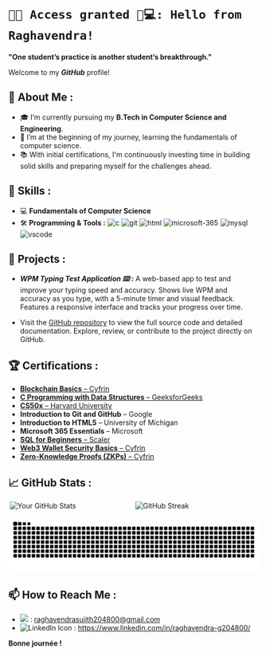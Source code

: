# `🔐✅ Access granted 🤖💻: Hello from Raghavendra!`

**"One student’s practice is another student’s breakthrough."**

Welcome to my ***GitHub*** profile!

## 🚀 About Me :

- 🎓 I’m currently pursuing my **B.Tech in Computer Science and Engineering**.
- 🌱 I’m at the beginning of my journey, learning the fundamentals of computer science.
- 📚 With initial certifications, I'm continuously investing time in building solid skills and preparing myself for the challenges ahead.

## 💼 Skills : 

- 💻 **Fundamentals of Computer Science**
- 🛠 **Programming & Tools :** 
  <img src="https://skillicons.dev/icons?i=c" width="20" height="20" alt="c"/>
  <img src="https://skillicons.dev/icons?i=git" width="20" height="20" alt="git"/>
  <img src="https://skillicons.dev/icons?i=html" width="20" height="20" alt="html"/>
  <img src="https://img.icons8.com/fluency/240/microsoft-365.png" width="20" height="20" alt="microsoft-365"/>
  <img src="https://skillicons.dev/icons?i=mysql" width="20" height="20" alt="mysql"/>
  <img src="https://skillicons.dev/icons?i=vscode" width="20" height="20" alt="vscode"/>

## 📁 Projects : 

-  ***WPM Typing Test Application ⌨️ :*** A web-based app to test and improve your typing speed and accuracy. Shows live WPM and accuracy as you type, with a 5-minute   timer and visual feedback. Features a responsive interface and tracks your progress over time.

- Visit the [GitHub repository](https://github.com/sasly2048/WPM-Typing-Test) to view the full source code and detailed documentation.
  Explore, review, or contribute to the project directly on GitHub.

## 🏆 Certifications :

- [**Blockchain Basics** – Cyfrin](https://profiles.cyfrin.io/u/sasly204800/achievements/blockchain-basics)
- [**C Programming with Data Structures** – GeeksforGeeks](https://media.geeksforgeeks.org/courses/certificates/3ee1c304552f2227836649b855667930.pdf)
- [**CS50x** – Harvard University](https://cs50.harvard.edu/certificates/4c1cdeec-a6c2-4e06-a970-dd0dbcde7603)
- **Introduction to Git and GitHub** – Google
- **Introduction to HTML5** – University of Michigan
- **Microsoft 365 Essentials** – Microsoft
- [**SQL for Beginners** – Scaler](https://i.postimg.cc/QdC6Mgty/Scaler-SQL.png)
- [**Web3 Wallet Security Basics** – Cyfrin](https://profiles.cyfrin.io/u/sasly204800/achievements/web3-wallet-security-basics)
- [**Zero-Knowledge Proofs (ZKPs)** – Cyfrin](https://profiles.cyfrin.io/u/sasly204800/achievements/fundamentals-of-zero-knowledge-proofs)

## 📈 GitHub Stats :

<div style="display: flex; justify-content: space-around; width: 100%;">
  <img src="https://github-readme-stats.vercel.app/api?username=sasly2048&show_icons=true&theme=radical&card_width=450" alt="Your GitHub Stats" style="width: 49%;" />
  <img src="https://streak-stats.demolab.com/?user=sasly2048&theme=dark&card_width=450" alt="GitHub Streak" style="width: 49%;" />
</div>
<p align="center">
  <img src="https://raw.githubusercontent.com/sasly2048/sasly2048/output/github-contribution-grid-snake.svg" alt="snake" />
</p>

## 📫 How to Reach Me :

- <img src="https://skillicons.dev/icons?i=gmail" width="20" /> : raghavendrasujith204800@gmail.com
- <img src="https://skillicons.dev/icons?i=linkedin" width="20" alt="LinkedIn Icon" /> : https://www.linkedin.com/in/raghavendra-g204800/


**Bonne journée !**
